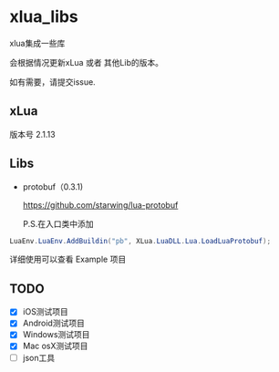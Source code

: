 # xlua_libs
xlua集成一些库

会根据情况更新xLua 或者 其他Lib的版本。

如有需要，请提交issue.

## xLua

版本号 2.1.13



## Libs



- protobuf（0.3.1)

  https://github.com/starwing/lua-protobuf

  P.S.在入口类中添加

```csharp
LuaEnv.LuaEnv.AddBuildin("pb", XLua.LuaDLL.Lua.LoadLuaProtobuf);
```
 详细使用可以查看 Example 项目


## TODO
- [x] iOS测试项目
- [x] Android测试项目
- [x] Windows测试项目
- [x] Mac osX测试项目
- [ ] json工具
